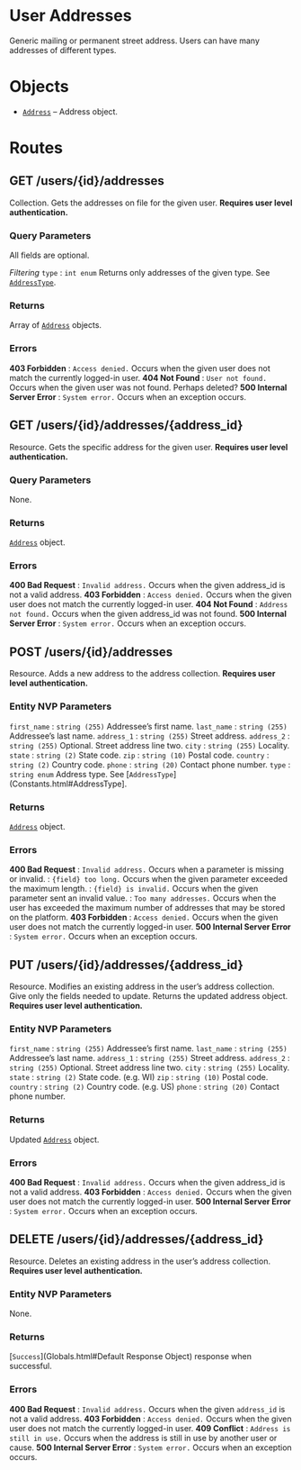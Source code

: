 # User Addresses

Generic mailing or permanent street address. Users can have many addresses of different types.


# Objects

* [`Address`](Objects.html#Address) – Address object.


# Routes


## GET /users/{id}/addresses

Collection. Gets the addresses on file for the given user. **Requires user level authentication.**

### Query Parameters

All fields are optional.

*Filtering*
`type`
:   `int enum` Returns only addresses of the given type. See [`AddressType`](Constants.html#AddressType).

### Returns

Array of [`Address`](Objects.html#Address) objects.

### Errors

**403 Forbidden**
:   `Access denied.` Occurs when the given user does not match the currently logged-in user.
**404 Not Found**
:   `User not found.` Occurs when the given user was not found. Perhaps deleted?
**500 Internal Server Error**
:   `System error.` Occurs when an exception occurs.



## GET /users/{id}/addresses/{address_id}

Resource. Gets the specific address for the given user. **Requires user level authentication.**

### Query Parameters

None.

### Returns

[`Address`](Objects.html#Address) object.

### Errors

**400 Bad Request**
:   `Invalid address.` Occurs when the given address_id is not a valid address.
**403 Forbidden**
:   `Access denied.` Occurs when the given user does not match the currently logged-in user.
**404 Not Found**
:   `Address not found.` Occurs when the given address_id was not found.
**500 Internal Server Error**
:   `System error.` Occurs when an exception occurs.



## POST /users/{id}/addresses

Resource. Adds a new address to the address collection. **Requires user level authentication.**

### Entity NVP Parameters

`first_name`
:   `string (255)` Addressee’s first name.
`last_name`
:   `string (255)` Addressee’s last name.
`address_1`
:   `string (255)` Street address.
`address_2`
:   `string (255)` Optional. Street address line two.
`city`
:   `string (255)` Locality.
`state`
:   `string (2)` State code.
`zip`
:   `string (10)` Postal code.
`country`
:   `string (2)` Country code.
`phone`
:   `string (20)` Contact phone number.
`type`
:   `string enum` Address type. See [`AddressType`](Constants.html#AddressType].



### Returns

[`Address`](Objects.html#Address) object.

### Errors

**400 Bad Request**
:   `Invalid address.` Occurs when a parameter is missing or invalid.
:   `{field} too long.` Occurs when the given parameter exceeded the maximum length.
:   `{field} is invalid.` Occurs when the given parameter sent an invalid value.
:   `Too many addresses.` Occurs when the user has exceeded the maximum number of addresses that may be stored on the platform.
**403 Forbidden**
:   `Access denied.` Occurs when the given user does not match the currently logged-in user.
**500 Internal Server Error**
:   `System error.` Occurs when an exception occurs.


## PUT /users/{id}/addresses/{address_id}

Resource. Modifies an existing address in the user’s address collection. Give only the fields needed to update. Returns the updated address object. **Requires user level authentication.**

### Entity NVP Parameters

`first_name`
:   `string (255)` Addressee’s first name.
`last_name`
:   `string (255)` Addressee’s last name.
`address_1`
:   `string (255)` Street address.
`address_2`
:   `string (255)` Optional. Street address line two.
`city`
:   `string (255)` Locality.
`state`
:   `string (2)` State code.  (e.g. WI)
`zip`
:   `string (10)` Postal code.
`country`
:   `string (2)` Country code. (e.g. US)
`phone`
:   `string (20)` Contact phone number.


### Returns

Updated [`Address`](Objects.html#Address) object.

### Errors

**400 Bad Request**
:   `Invalid address.` Occurs when the given address_id is not a valid address.
**403 Forbidden**
:   `Access denied.` Occurs when the given user does not match the currently logged-in user.
**500 Internal Server Error**
:   `System error.` Occurs when an exception occurs.



## DELETE /users/{id}/addresses/{address_id}

Resource. Deletes an existing address in the user’s address collection. **Requires user level authentication.**

### Entity NVP Parameters

None.

### Returns

[`Success`](Globals.html#Default Response Object) response when successful.

### Errors

**400 Bad Request**
:   `Invalid address.` Occurs when the given `address_id` is not a valid address.
**403 Forbidden**
:   `Access denied.` Occurs when the given user does not match the currently logged-in user.
**409 Conflict**
:   `Address is still in use.` Occurs when the address is still in use by another user or cause.
**500 Internal Server Error**
:   `System error.` Occurs when an exception occurs.
